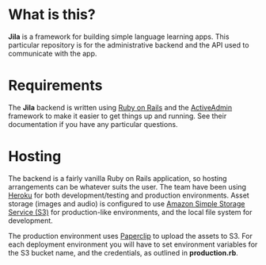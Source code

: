 # What is this?

**Jila** is a framework for building simple language learning apps. This particular repository is for the administrative backend and the API used to communicate with the app.

# Requirements

The **Jila** backend is written using [Ruby on Rails](http://rubyonrails.org/) and the [ActiveAdmin](http://activeadmin.info/) framework to make it easier to get things up and running. See their documentation if you have any particular questions.

# Hosting

The backend is a fairly vanilla Ruby on Rails application, so hosting arrangements can be whatever suits the user. The team have been using [Heroku](http://www.heroku.com) for both development/testing and production environments. Asset storage (images and audio) is configured to use [Amazon Simple Storage Service (S3)](http://aws.amazon.com/s3/) for production-like environments, and the local file system for development.

The production environment uses [Paperclip](https://github.com/thoughtbot/paperclip) to upload the assets to S3. For each deployment environment you will have to set environment variables for the S3 bucket name, and the credentials, as outlined in **production.rb**.
